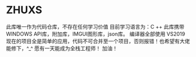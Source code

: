 # ZHUXS
此库唯一作为代码仓库，不存在任何学习价值
目前学习语言为：C ++
此库携带WINDOWS API库，附加库，IMGUI图形库，json库。
编译器全部使用 VS2019
现在的项目全是简单的应用，代码不可合并至一个项目，否则报错！也希望有大佬能修下，^_^
愿有一天能成为全栈工程师！
加油！
